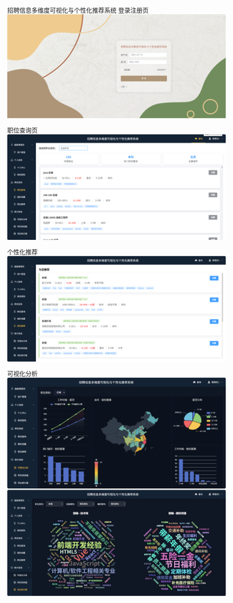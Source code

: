 招聘信息多维度可视化与个性化推荐系统
登录注册页
![alt text](image.png)

职位查询页
![alt text](image-2.png)

个性化推荐
![alt text](image-3.png)

可视化分析
![alt text](image-1.png)
![alt text](image-4.png)